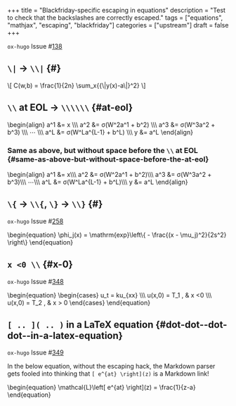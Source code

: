 +++
title = "Blackfriday-specific escaping in equations"
description = "Test to check that the backslashes are correctly escaped."
tags = ["equations", "mathjax", "escaping", "blackfriday"]
categories = ["upstream"]
draft = false
+++

`ox-hugo` Issue #[138](https://github.com/kaushalmodi/ox-hugo/issues/138)


## `\|` → `\\|` {#}

\\[
C(w,b) = \frac{1}{2n} \sum\_x{{\\|y(x)-a\\|}^2}
\\]


## `\\` at EOL → `\\\\\\` {#at-eol}

\begin{align}
a^1  &= x \\\\\\
a^2  &=  σ(W^2a^1 + b^2) \\\\\\
a^3  &=  σ(W^3a^2 + b^3) \\\\\\
⋯ \\\\\\
a^L  &= σ(W^La^{L-1} + b^L) \\\\\\
y  &= a^L
\end{align}


### Same as above, but without space before the `\\` at EOL {#same-as-above-but-without-space-before-the-at-eol}

\begin{align}
a^1  &= x\\\\\\
a^2  &=  σ(W^2a^1 + b^2)\\\\\\
a^3  &=  σ(W^3a^2 + b^3)\\\\\\
⋯\\\\\\
a^L  &= σ(W^La^{L-1} + b^L)\\\\\\
y  &= a^L
\end{align}


## `\{` → `\\{`, `\}` → `\\}` {#}

`ox-hugo` Issue #[258](https://github.com/kaushalmodi/ox-hugo/issues/258)

\begin{equation}
\phi\_j(x) = \mathrm{exp}\left\\{ - \frac{(x - \mu\_j)^2}{2s^2} \right\\}
\end{equation}


## `x <0 \\` {#x-0}

`ox-hugo` Issue #[348](https://github.com/kaushalmodi/ox-hugo/issues/348)

\begin{equation}
\begin{cases}
u\_t = ku\_{xx} \\\\\\
u(x,0) = T\_1 , & x <0 \\\\\\
u(x,0) = T\_2 , & x > 0
\end{cases}
\end{equation}


## `[ .. ]( .. )` in a LaTeX equation {#dot-dot--dot-dot--in-a-latex-equation}

`ox-hugo` Issue #[349](https://github.com/kaushalmodi/ox-hugo/issues/349)

In the below equation, without the escaping hack, the Markdown parser
gets fooled into thinking that `[ e^{at} \right](z)` is a Markdown
link!

\begin{equation}
\mathcal{L}\left[ e^{at} \right\]\(z) = \frac{1}{z-a}
\end{equation}
